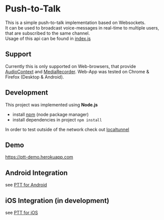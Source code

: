 # Push-to-Talk 

This is a simple push-to-talk implementation based on Websockets.     
It can be used to broadcast voice-messages in real-time to multiple users, that are subscribed to the same channel.      
Usage of this api can be found in <a href="public/index.js">index.js</a>

## Support
Currently this is only supported on Web-browsers, that provide [AudioContext](https://developer.mozilla.org/en-US/docs/Web/API/AudioContext#Browser_compatibility) 
and [MediaRecorder](https://developer.mozilla.org/en-US/docs/Web/API/MediaRecorder#Browser_compatibility).
Web-App was tested on Chrome & Firefox (Desktop & Android).

## Development

This project was implemented using **Node.js**    
* install [npm](https://nodejs.org/en/download) (node package manager) 
* install dependencies in project `npm install`      



In order to test outside of the network check out [localtunnel](https://localtunnel.github.io/www/)

## Demo
https://ptt-demo.herokuapp.com

## Android Integration
see [PTT for Android](https://github.com/merve40/ptt-android) 

## iOS Integration (in development)
see [PTT for iOS](https://github.com/merve40/ptt-ios)
